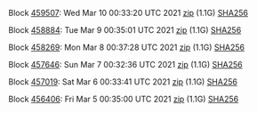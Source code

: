Block [459507](https://testnet-insight.dashevo.org/insight/block/00000118481497b38f66a5984e8415d94c0846f46311900096c43e674e476552): Wed Mar 10 00:33:20 UTC 2021 [zip](https://dash-bootstrap.ams3.digitaloceanspaces.com/testnet/2021-03-10/bootstrap.dat.zip) (1.1G) [SHA256](https://dash-bootstrap.ams3.digitaloceanspaces.com/testnet/2021-03-10/sha256.txt)

Block [458884](https://testnet-insight.dashevo.org/insight/block/0000028f95f73e3a3a7517018e3c0294f8195f3d408fade01fba5542ffc84f8b): Tue Mar  9 00:35:01 UTC 2021 [zip](https://dash-bootstrap.ams3.digitaloceanspaces.com/testnet/2021-03-09/bootstrap.dat.zip) (1.1G) [SHA256](https://dash-bootstrap.ams3.digitaloceanspaces.com/testnet/2021-03-09/sha256.txt)

Block [458269](https://testnet-insight.dashevo.org/insight/block/0000026d4a8f77e8ea75ddc8d870c7b895f401c83c18d3808f9ba14624fbd0ae): Mon Mar  8 00:37:28 UTC 2021 [zip](https://dash-bootstrap.ams3.digitaloceanspaces.com/testnet/2021-03-08/bootstrap.dat.zip) (1.1G) [SHA256](https://dash-bootstrap.ams3.digitaloceanspaces.com/testnet/2021-03-08/sha256.txt)

Block [457646](https://testnet-insight.dashevo.org/insight/block/000001a57642fb448e9d37673f5c5db852038f7f2506b43f362ec7fd0ad72969): Sun Mar  7 00:32:36 UTC 2021 [zip](https://dash-bootstrap.ams3.digitaloceanspaces.com/testnet/2021-03-07/bootstrap.dat.zip) (1.1G) [SHA256](https://dash-bootstrap.ams3.digitaloceanspaces.com/testnet/2021-03-07/sha256.txt)

Block [457019](https://testnet-insight.dashevo.org/insight/block/000000e418dbd2ecad916be58f926076a15eefe90a5e1684488127508f405a4d): Sat Mar  6 00:33:41 UTC 2021 [zip](https://dash-bootstrap.ams3.digitaloceanspaces.com/testnet/2021-03-06/bootstrap.dat.zip) (1.1G) [SHA256](https://dash-bootstrap.ams3.digitaloceanspaces.com/testnet/2021-03-06/sha256.txt)

Block [456406](https://testnet-insight.dashevo.org/insight/block/0000017d67db491f945accc24f3c2aac607b14187b2198864c372cd0342a65f6): Fri Mar  5 00:35:00 UTC 2021 [zip](https://dash-bootstrap.ams3.digitaloceanspaces.com/testnet/2021-03-05/bootstrap.dat.zip) (1.1G) [SHA256](https://dash-bootstrap.ams3.digitaloceanspaces.com/testnet/2021-03-05/sha256.txt)

